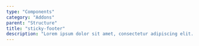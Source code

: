 ```yaml
---
type: "Components"
category: "Addons"
parent: "Structure"
title: "sticky-footer"
description: "Lorem ipsum dolor sit amet, consectetur adipiscing elit. Nunc tempus laoreet leo sit amet iaculis."
---
```


<demo>
  <div class="gatsby_demo_item" data-iframe="iframe/components/addons/structure/sticky-footer">
  </div>
</demo>
